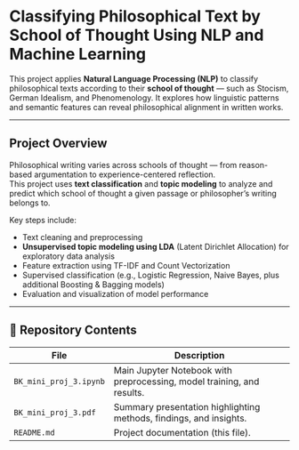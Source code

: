 # Classifying Philosophical Text by School of Thought Using NLP and Machine Learning 

This project applies **Natural Language Processing (NLP)** to classify philosophical texts according to their **school of thought** — such as Stocism, German Idealism, and Phenomenology. It explores how linguistic patterns and semantic features can reveal philosophical alignment in written works.

---

## Project Overview

Philosophical writing varies across schools of thought — from reason-based argumentation to experience-centered reflection.  
This project uses **text classification** and **topic modeling** to analyze and predict which school of thought a given passage or philosopher’s writing belongs to.

Key steps include:
- Text cleaning and preprocessing
- **Unsupervised topic modeling using LDA** (Latent Dirichlet Allocation) for exploratory data analysis
- Feature extraction using TF-IDF and Count Vectorization
- Supervised classification (e.g., Logistic Regression, Naive Bayes, plus additional Boosting & Bagging models)   
- Evaluation and visualization of model performance  

---

## 📂 Repository Contents

| File | Description |
|------|--------------|
| `BK_mini_proj_3.ipynb` | Main Jupyter Notebook with preprocessing, model training, and results. |
| `BK_mini_proj_3.pdf` | Summary presentation highlighting methods, findings, and insights. |
| `README.md` | Project documentation (this file). |
